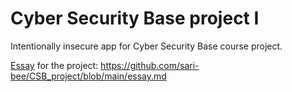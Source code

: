 # Cyber Security Base project I

Intentionally insecure app for Cyber Security Base course project.

[Essay](https://github.com/sari-bee/CSB_project/blob/main/essay.md) for the project: https://github.com/sari-bee/CSB_project/blob/main/essay.md
